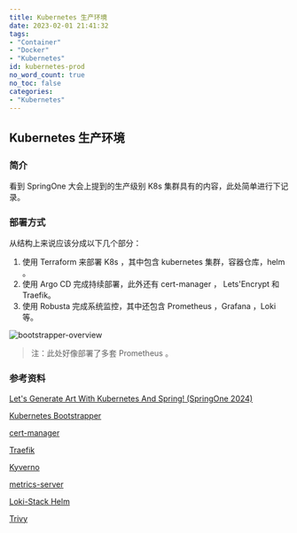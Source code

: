 ```yaml
---
title: Kubernetes 生产环境
date: 2023-02-01 21:41:32
tags:
- "Container"
- "Docker"
- "Kubernetes"
id: kubernetes-prod
no_word_count: true
no_toc: false
categories: 
- "Kubernetes"
---
```


## Kubernetes 生产环境

### 简介

看到 SpringOne 大会上提到的生产级别 K8s 集群具有的内容，此处简单进行下记录。

### 部署方式

从结构上来说应该分成以下几个部分：

1. 使用 Terraform 来部署 K8s ，其中包含 kubernetes 集群，容器仓库，helm 。
2. 使用 Argo CD 完成持续部署，此外还有 cert-manager ， Lets'Encrypt 和 Traefik。
3. 使用 Robusta 完成系统监控，其中还包含 Prometheus ，Grafana ，Loki 等。

![bootstrapper-overview](https://raw.githubusercontent.com/hivenetes/k8s-bootstrapper/refs/heads/main/docs/assets/bootstrapper-overview.png)

> 注：此处好像部署了多套 Prometheus 。

### 参考资料

[Let's Generate Art With Kubernetes And Spring! (SpringOne 2024)](https://www.youtube.com/watch?v=v5vHP3l_DHM&t=483s)

[Kubernetes Bootstrapper](https://github.com/hivenetes/k8s-bootstrapper)

[cert-manager](https://cert-manager.io/docs/)

[Traefik](https://doc.traefik.io/traefik/)

[Kyverno](https://kyverno.io/docs/introduction/)

[metrics-server](https://kubernetes.io/docs/tasks/debug/debug-cluster/resource-metrics-pipeline/)

[Loki-Stack Helm](https://github.com/grafana/helm-charts/blob/main/charts/loki-stack/README.md)

[Trivy](https://aquasecurity.github.io/trivy/latest)
